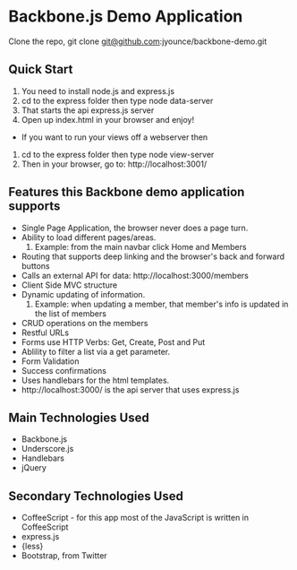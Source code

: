 Backbone.js Demo Application
============================

Clone the repo, git clone git@github.com:jyounce/backbone-demo.git


Quick Start
-----------
1. You need to install node.js and express.js
2. cd to the express folder then type node data-server
3. That starts the api express.js server
4. Open up index.html in your browser and enjoy!
* If you want to run your views off a webserver then
1. cd to the express folder then type node view-server
2. Then in your browser, go to: http://localhost:3001/


Features this Backbone demo application supports
------------------------------------------------
* Single Page Application, the browser never does a page turn.
* Ability to load different pages/areas.
    1. Example: from the main navbar click Home and Members
* Routing that supports deep linking and the browser's back and forward buttons
* Calls an external API for data: http://localhost:3000/members
* Client Side MVC structure
* Dynamic updating of information.
    1. Example: when updating a member, that member's info is updated in the list of members
* CRUD operations on the members
* Restful URLs
* Forms use HTTP Verbs: Get, Create, Post and Put
* Ablility to filter a list via a get parameter.
* Form Validation
* Success confirmations
* Uses handlebars for the html templates.
* http://localhost:3000/ is the api server that uses express.js


Main Technologies Used
----------------------
* Backbone.js
* Underscore.js
* Handlebars
* jQuery


Secondary Technologies Used
---------------------------
* CoffeeScript - for this app most of the JavaScript is written in CoffeeScript
* express.js
* {less}
* Bootstrap, from Twitter